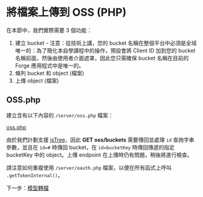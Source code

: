 # 將檔案上傳到 OSS (PHP)

在本節中，我們實際需要 3 個功能：

1. 建立 bucket - 注意：從技術上講，您的 bucket 名稱在整個平台中必須是全域唯一的：為了簡化本自學課程中的操作，預設會將 Client ID 加到您的 bucket 名稱前面，然後由使用者介面遮罩，因此您只需確保 bucket 名稱在目前的 Forge 應用程式中是唯一的。
2. 條列 bucket 和 object (檔案)
3. 上傳 object (檔案)

## OSS.php

建立含有以下內容的 `/server/oss.php` 檔案：

[oss.php](_snippets/viewmodels/php/oss.php ':include :type=code php')

由於我們計劃支援 [jsTree](https://www.jstree.com/)，因此 **GET oss/buckets** 需要傳回並處理 `id` 查詢字串參數，並且在 `id=#` 時傳回 bucket，在 `id=bucketKey` 時傳回傳遞的指定 bucketKey 中的 object。上傳 endpoint 在上傳時仍有問題，稍後將進行檢查。

請注意如何重複使用 `/server/oauth.php` 檔案，以便在所有函式上呼叫 `.getTokenInternal()`。


下一步：[模型轉檔](/zh-TW/modelderivative/translate/)